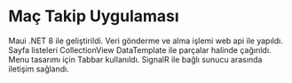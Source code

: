 # Maç Takip Uygulaması

Maui .NET 8 ile geliştirildi.
Veri gönderme ve alma işlemi web api ile yapıldı.
Sayfa listeleri CollectionView DataTemplate ile parçalar halinde çağırıldı.
Menu tasarımı için Tabbar kullanıldı.
SignalR ile bağlı sunucu arasında iletişim sağlandı. 
